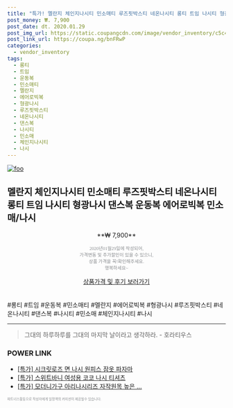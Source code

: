 ```yaml
--- 
title: "특가! 멜란지 체인지나시티 민소매티 루즈핏박스티 네온나시티 롱티 트임 나시티 형광나시 댄스복 운동복 에어로빅복 민소..." 
post_money: ₩. 7,900 
post_date: dt. 2020.01.29 
post_img_url: https://static.coupangcdn.com/image/vendor_inventory/c5c4/50df1dab99f86e55aff204d2569512e206352d52f2283fa3a2644a3d8338.jpg 
post_link_url: https://coupa.ng/bnFRwP 
categories: 
  - vendor_inventory 
tags: 
  - 롱티 
  - 트임 
  - 운동복 
  - 민소매티 
  - 멜란지 
  - 에어로빅복 
  - 형광나시 
  - 루즈핏박스티 
  - 네온나시티 
  - 댄스복 
  - 나시티 
  - 민소매 
  - 체인지나시티 
  - 나시 
--- 
```

[![foo](https://static.coupangcdn.com/image/vendor_inventory/c5c4/50df1dab99f86e55aff204d2569512e206352d52f2283fa3a2644a3d8338.jpg)](https://coupa.ng/bnFRwP) 

## 멜란지 체인지나시티 민소매티 루즈핏박스티 네온나시티 롱티 트임 나시티 형광나시 댄스복 운동복 에어로빅복 민소매/나시 
<p style="text-align: center;">**₩ 7,900**</p> 
<p style="text-align: center;"><span style="color: #898c8f; font-family: Georgia,Times,serif; font-size: 0.75em;">2020년01월29일에 작성되어, <br>가격변동 및 추가할인이 있을 수 있으니,<br> 상품 가격을 꼭!확인해주세요.<br>행복하세요~</span> 
</p>	 
<div markdown="0" style="text-align: center;"><a href="https://coupa.ng/bnFRwP" class="btn btn--success">상품가격 및 후기 보러가기</a></div> 
<br><br> 
  #롱티 #트임 #운동복 #민소매티 #멜란지 #에어로빅복 #형광나시 #루즈핏박스티 #네온나시티 #댄스복 #나시티 #민소매 #체인지나시티 #나시 
<hr> 

> 그대의 하루하루를 그대의 마지막 날이라고 생각하라. - 호라티우스 


### POWER LINK

* <a href="https://blog.naver.com/sakai111/221788581695" target="_blank">[특가] 시크릿로즈 면 나시 원피스 잠옷 파자마</a>
* <a href="https://blog.naver.com/an0733/221790313679" target="_blank">[특가] 스위트바니 여성용 코코 나시 티셔츠</a>
* <a href="https://blog.naver.com/an0733/221790656093" target="_blank">[특가] 모더니가구 아리나시리즈 자작원목 높은 ...</a>

<span style="color: #898c8f; font-family: Georgia,Times,serif; font-size: 0.55em;">파트너스활동으로 작성자에게 일정액의 커미션이 제공될수 있습니다.</span> 
